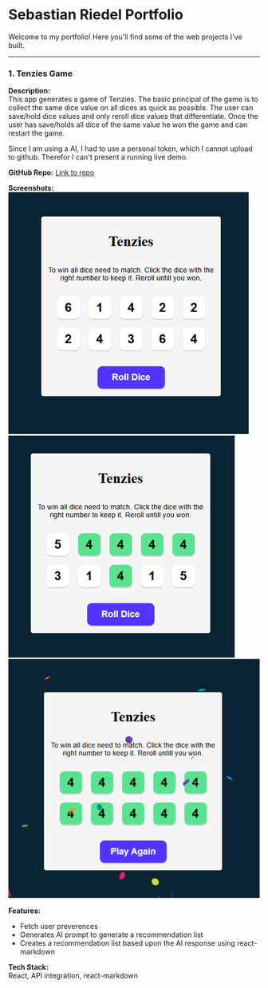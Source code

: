 # Sebastian Riedel Portfolio

Welcome to my portfolio! Here you'll find some of the web projects I've built.

---

### 1. Tenzies Game
**Description:**  
This app generates a game of Tenzies. The basic principal of the game is to collect the same dice value on all dices as quick as possible. The user can save/hold dice values and only reroll dice values that differentiate. Once the user has save/holds all dice of the same value he won the game and can restart the game.

Since I am using a AI, I had to use a personal token, which I cannot upload to github. Therefor I can't present a running live demo.


**GitHub Repo:** [Link to repo](https://github.com/SebastianR0589/tenzies_game_project)

**Screenshots:**
![Screenshot 1](./screenshots/default.PNG)
![Screenshot 2](./screenshots/mid_game.PNG)
![Screenshot 3](./screenshots/won_game.PNG)

**Features:**
- Fetch user preverences 
- Generates AI prompt to generate a recommendation list
- Creates a recommendation list based upon the AI response using react-markdown

**Tech Stack:**  
React, API integration, react-markdown